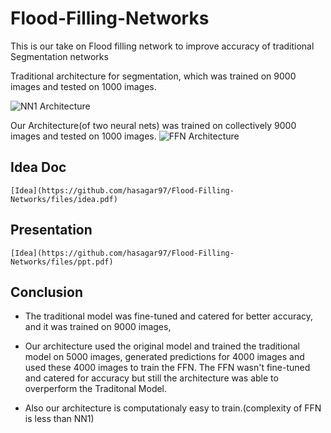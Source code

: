 # Flood-Filling-Networks

This is our take on Flood filling network to improve accuracy of traditional Segmentation networks

Traditional architecture for segmentation, which was trained on 9000 images and tested on 1000 images.

![NN1 Architecture](https://github.com/hasagar97/Flood-Filling-Networks/files/NN1_architecture.png)

Our Architecture(of two neural nets) was trained on collectively 9000 images and tested on 1000 images.
![FFN Architecture](https://github.com/hasagar97/Flood-Filling-Networks/files/FFN_architecture.png)

## Idea Doc
	[Idea](https://github.com/hasagar97/Flood-Filling-Networks/files/idea.pdf)



## Presentation
	[Idea](https://github.com/hasagar97/Flood-Filling-Networks/files/ppt.pdf)


## Conclusion

- The traditional model was fine-tuned and catered for better accuracy, and it was trained on 9000 images, 
- Our architecture used the original model and trained the traditional model on 5000 images, generated predictions for 4000 images and used these 4000 images to train the FFN. The FFN wasn't fine-tuned and catered for accuracy but still the architecture was able to overperform the Traditonal Model.

- Also our architecture is computationaly easy to train.(complexity of FFN is less than NN1)



